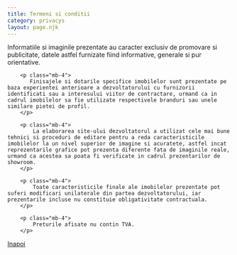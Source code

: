 ```yaml
---
title: Termeni si conditii
category: privacys
layout: page.njk
---
```


<p class="mb-4">
            Informatiile si imaginile prezentate au caracter exclusiv de promovare si publicitate, datele astfel furnizate fiind informative, generale si pur orientative.
        </p>

        <p class="mb-4">
           Finisajele si dotarile specifice imobilelor sunt prezentate pe baza experientei anterioare a dezvoltatorului cu furnizorii identificati sau a interesului viitor de contractare, urmand ca in cadrul imobilelor sa fie utilizate respectivele branduri sau unele similare pietei de profil.
        </p>

        <p class="mb-4">
            La elaborarea site-ului dezvoltatorul a utilizat cele mai bune tehnici si proceduri de editare pentru a reda caracteristicile imobilelor la un nivel superior de imagine si acuratete, astfel incat reprezentarile grafice pot prezenta diferente fata de imaginile reale, urmand ca acestea sa poata fi verificate in cadrul prezentarilor de showroom.
        </p>

        <p class="mb-4">
            Toate caracteristicile finale ale imobilelor prezentate pot suferi modificari unilaterale din partea dezvoltatorului, iar prezentarile incluse nu constituie obligativitate contractuala.
        </p>

        <p class="mb-4">
            Preturile afisate nu contin TVA.
        </p>

<div class="mt-8">
    <a href="/" class="bg-[#FFBD3E] text-white px-5 py-3">Inapoi</a>
</div>
